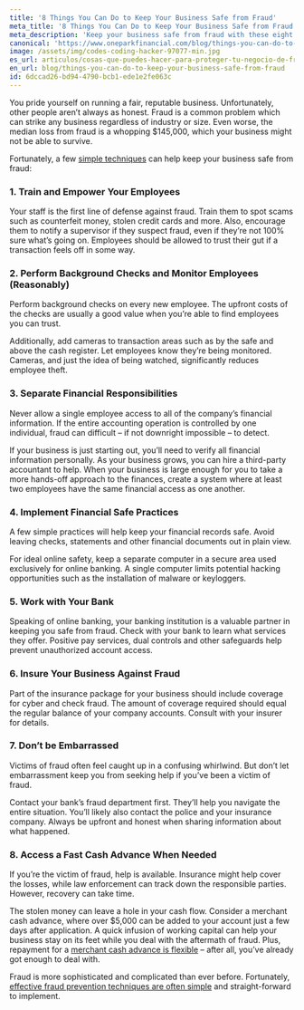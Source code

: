 ```yaml
---
title: '8 Things You Can Do to Keep Your Business Safe from Fraud'
meta_title: '8 Things You Can Do to Keep Your Business Safe from Fraud'
meta_description: 'Keep your business safe from fraud with these eight tips which any business owner can use today.'
canonical: 'https://www.oneparkfinancial.com/blog/things-you-can-do-to-keep-your-business-safe-from-fraud'
image: /assets/img/codes-coding-hacker-97077-min.jpg
es_url: articulos/cosas-que-puedes-hacer-para-proteger-tu-negocio-de-fraude
en_url: blog/things-you-can-do-to-keep-your-business-safe-from-fraud
id: 6dccad26-bd94-4790-bcb1-ede1e2fe063c
---
```

You pride yourself on running a fair, reputable business. Unfortunately, other people aren’t always as honest. Fraud is a common problem which can strike any business regardless of industry or size. Even worse, the median loss from fraud is a whopping $145,000, which your business might not be able to survive.

Fortunately, a few [simple techniques](https://www.oneparkfinancial.com/blog/defending-your-small-business-against-ransomware) can help keep your business safe from fraud:

### 1. Train and Empower Your Employees

Your staff is the first line of defense against fraud. Train them to spot scams such as counterfeit money, stolen credit cards and more. Also, encourage them to notify a supervisor if they suspect fraud, even if they’re not 100% sure what’s going on. Employees should be allowed to trust their gut if a transaction feels off in some way. 

### 2. Perform Background Checks and Monitor Employees (Reasonably)

Perform background checks on every new employee. The upfront costs of the checks are usually a good value when you’re able to find employees you can trust.

Additionally, add cameras to transaction areas such as by the safe and above the cash register. Let employees know they’re being monitored. Cameras, and just the idea of being watched, significantly reduces employee theft. 

### 3. Separate Financial Responsibilities

Never allow a single employee access to all of the company’s financial information.  If the entire accounting operation is controlled by one individual, fraud can difficult – if not downright impossible – to detect. 

If your business is just starting out, you’ll need to verify all financial information personally. As your business grows, you can hire a third-party accountant to help. When your business is large enough for you to take a more hands-off approach to the finances, create a system where at least two employees have the same financial access as one another. 

### 4. Implement Financial Safe Practices

A few simple practices will help keep your financial records safe. Avoid leaving checks, statements and other financial documents out in plain view.

For ideal online safety, keep a separate computer in a secure area used exclusively for online banking. A single computer limits potential hacking opportunities such as the installation of malware or keyloggers.

### 5. Work with Your Bank

Speaking of online banking, your banking institution is a valuable partner in keeping you safe from fraud. Check with your bank to learn what services they offer. Positive pay services, dual controls and other safeguards help prevent unauthorized account access.   

### 6. Insure Your Business Against Fraud

Part of the insurance package for your business should include coverage for cyber and check fraud. The amount of coverage required should equal the regular balance of your company accounts. Consult with your insurer for details.  

### 7. Don’t be Embarrassed

Victims of fraud often feel caught up in a confusing whirlwind. But don’t let embarrassment keep you from seeking help if you’ve been a victim of fraud. 

Contact your bank’s fraud department first. They’ll help you navigate the entire situation. You’ll likely also contact the police and your insurance company. Always be upfront and honest when sharing information about what happened. 

### 8. Access a Fast Cash Advance When Needed

If you’re the victim of fraud, help is available. Insurance might help cover the losses, while law enforcement can track down the responsible parties. However, recovery can take time. 

The stolen money can leave a hole in your cash flow. Consider a merchant cash advance, where over $5,000 can be added to your account just a few days after application. A quick infusion of working capital can help your business stay on its feet while you deal with the aftermath of fraud. Plus, repayment for a [merchant cash advance is flexible](https://www.oneparkfinancial.com/pre-qualification) – after all, you’ve already got enough to deal with. 

Fraud is more sophisticated and complicated than ever before. Fortunately, [effective fraud prevention techniques are often simple](https://www.oneparkfinancial.com/) and straight-forward to implement.